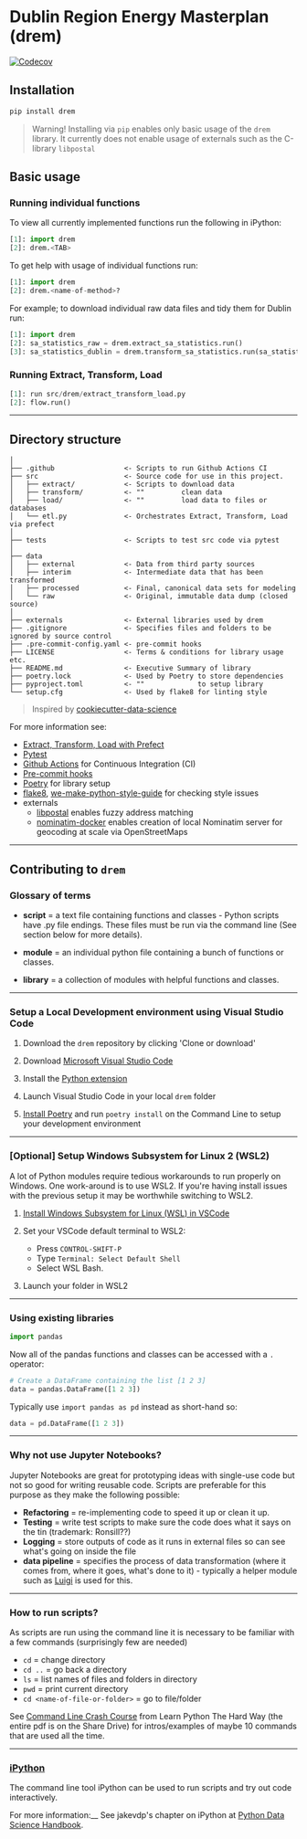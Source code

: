# Dublin Region Energy Masterplan (drem)

[![Codecov](https://codecov.io/gh/codema-dev/drem/branch/master/graph/badge.svg)](https://codecov.io/gh/codema-dev/drem)

## Installation

```bash
pip install drem
```

> Warning! Installing via `pip` enables only basic usage of the `drem` library. It currently does not enable usage of externals such as the C-library `libpostal`

## Basic usage

### Running individual functions

To view all currently implemented functions run the following in iPython:

```python
[1]: import drem
[2]: drem.<TAB>
```

To get help with usage of individual functions run:

```python
[1]: import drem
[2]: drem.<name-of-method>?
```

For example; to download individual raw data files and tidy them for Dublin run:

```python
[1]: import drem
[2]: sa_statistics_raw = drem.extract_sa_statistics.run()
[3]: sa_statistics_dublin = drem.transform_sa_statistics.run(sa_statistics_raw)
```

### Running Extract, Transform, Load

```python
[1]: run src/drem/extract_transform_load.py
[2]: flow.run()
```

---

## Directory structure

```
│
├── .github                 <- Scripts to run Github Actions CI
├── src                     <- Source code for use in this project.
│   ├── extract/            <- Scripts to download data
│   ├── transform/          <- ""         clean data
│   ├── load/               <- ""         load data to files or databases
│   └── etl.py              <- Orchestrates Extract, Transform, Load via prefect
│
├── tests                   <- Scripts to test src code via pytest
│
├── data
│   ├── external            <- Data from third party sources
│   ├── interim             <- Intermediate data that has been transformed
│   ├── processed           <- Final, canonical data sets for modeling
│   └── raw                 <- Original, immutable data dump (closed source)
│
├── externals               <- External libraries used by drem
├── .gitignore              <- Specifies files and folders to be ignored by source control
├── .pre-commit-config.yaml <- pre-commit hooks
├── LICENSE                 <- Terms & conditions for library usage etc.
├── README.md               <- Executive Summary of library
├── poetry.lock             <- Used by Poetry to store dependencies
├── pyproject.toml          <- ""             to setup library
└── setup.cfg               <- Used by flake8 for linting style
```

> Inspired by [cookiecutter-data-science](https://github.com/drivendata/cookiecutter-data-science)

For more information see:
- [Extract, Transform, Load with Prefect](https://docs.prefect.io/core/tutorial/02-etl-flow.html)
- [Pytest](https://docs.pytest.org/en/latest/)
- [Github Actions](https://github.com/actions/setup-python) for Continuous Integration (CI)
- [Pre-commit hooks](https://pre-commit.com/)
- [Poetry](https://python-poetry.org/) for library setup
- [flake8](https://flake8.pycqa.org/en/latest/), [we-make-python-style-guide](https://wemake-python-stylegui.de/en/latest/pages/usage/violations/index.html) for checking style issues
- externals
    - [libpostal](https://github.com/openvenues/libpostal) enables fuzzy address matching
    - [nominatim-docker](https://github.com/mediagis/nominatim-docker) enables creation of local Nominatim server for geocoding at scale via OpenStreetMaps
---

## Contributing to `drem`

### Glossary of terms

- __script__ = a text file containing functions and classes - Python scripts have .py file endings.  These files must be run via the command line (See section below for more details).

- __module__ = an individual python file containing a bunch of functions or classes.

- __library__ = a collection of modules with helpful functions and classes.

---

### Setup a Local Development environment using Visual Studio Code

1. Download the `drem` repository by clicking 'Clone or download'

2. Download [Microsoft Visual Studio Code](https://code.visualstudio.com/)

3. Install the [Python extension](https://marketplace.visualstudio.com/items?itemName=ms-python.python)

4. Launch Visual Studio Code in your local `drem` folder

5. [Install Poetry](https://python-poetry.org/docs/) and run `poetry install` on the Command Line to setup your development environment
---

### [Optional] Setup Windows Subsystem for Linux 2 (WSL2)

A lot of Python modules require tedious workarounds to run properly on Windows.  One work-around is to use WSL2.  If you're having install issues with the previous setup it may be worthwhile switching to WSL2.

1. [Install Windows Subsystem for Linux (WSL) in VSCode](https://code.visualstudio.com/docs/remote/wsl)

2. Set your VSCode default terminal to WSL2:
    - Press `CONTROL-SHIFT-P`
    - Type `Terminal: Select Default Shell`
    - Select WSL Bash.

3. Launch your folder in WSL2

---

### Using existing libraries

```Python
import pandas
```

Now all of the pandas functions and classes can be accessed with a `.` operator:

```Python
# Create a DataFrame containing the list [1 2 3]
data = pandas.DataFrame([1 2 3])
```

Typically use `import pandas as pd` instead as short-hand so:

```Python
data = pd.DataFrame([1 2 3])
```


---

### Why not use Jupyter Notebooks?

Jupyter Notebooks are great for prototyping ideas with single-use code but not so good for writing reusable code.  Scripts are preferable for this purpose as they make the following possible:

- __Refactoring__ = re-implementing code to speed it up or clean it up.
- __Testing__ = write test scripts to make sure the code does what it says on the tin (trademark: Ronsill??)
- __Logging__ = store outputs of code as it runs in external files so can see what's going on inside the file
- __data pipeline__ = specifies the process of data transformation (where it comes from, where it goes, what's done to it) - typically a helper module such as [Luigi](https://luigi.readthedocs.io/en/stable/) is used for this.

---

### How to run scripts?

As scripts are run using the command line it is necessary to be familiar with a few commands (surprisingly few are needed)

- `cd` = change directory
- `cd ..` = go back a directory
- `ls` = list names of files and folders in directory
- `pwd` = print current directory
- `cd <name-of-file-or-folder>` = go to file/folder

See [Command Line Crash Course](https://learnpythonthehardway.org/book/appendixa.html) from Learn Python The Hard Way (the entire pdf is on the Share Drive) for intros/examples of maybe 10 commands that are used all the time.

---

### [iPython](https://ipython.readthedocs.io/en/stable/)

The command line tool iPython can be used to run scripts and try out code interactively.

For more information:__ See jakevdp's chapter on iPython at [Python Data Science Handbook](https://jakevdp.github.io/PythonDataScienceHandbook/).
